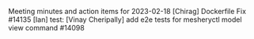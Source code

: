 Meeting minutes and action items for 2023-02-18
[Chirag]  Dockerfile Fix #14135
                    [Ian]  test: 
[Vinay Cheripally] add e2e tests for mesheryctl model view command #14098
